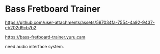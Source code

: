 # Bass Fretboard Trainer


https://github.com/user-attachments/assets/597034fa-7554-4a92-9437-eb202d9cb7b2




https://bass-fretboard-trainer.yuru.cam

need audio interface system.
